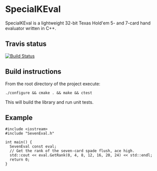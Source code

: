 # SpecialKEval

SpecialKEval is a lightweight 32-bit Texas Hold'em 5- and 7-card hand evaluator 
written in C++.

## Travis status

[![Build Status](https://travis-ci.org/kennethshackleton/SpecialKEval.svg)](https://travis-ci.org/kennethshackleton/SpecialKEval)
## Build instructions

From the root directory of the project execute:

```
./configure && cmake . && make && ctest
```

This will build the library and run unit tests.

## Example

```
#include <iostream>
#include "SevenEval.h"

int main() {
  SevenEval const eval;
  // Get the rank of the seven-card spade flush, ace high.
  std::cout << eval.GetRank(0, 4, 8, 12, 16, 20, 24) << std::endl;
  return 0;
}
```
